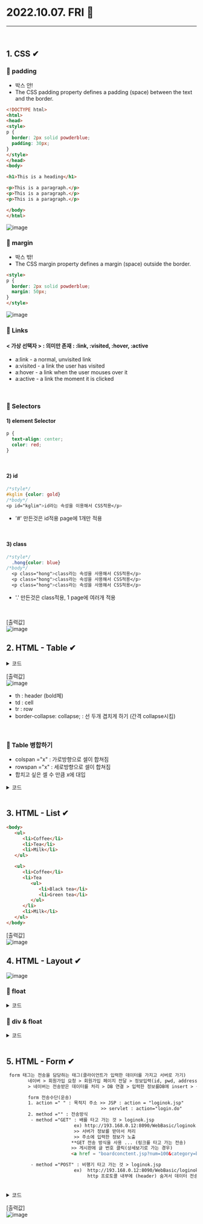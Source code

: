 # 2022.10.07. FRI 📅
----------------
<br>

## 1. CSS ✔
### 🔔 padding
- 박스 안!
- The CSS padding property defines a padding (space) between the text and the border.
```html
<!DOCTYPE html>
<html>
<head>
<style>
p {
  border: 2px solid powderblue;
  padding: 30px;
}
</style>
</head>
<body>

<h1>This is a heading</h1>

<p>This is a paragraph.</p>
<p>This is a paragraph.</p>
<p>This is a paragraph.</p>

</body>
</html>
```
![image](https://user-images.githubusercontent.com/111114507/194440232-64eb23fb-3c50-402d-9d33-26294fa7235b.png)
<br>


### 🔔 margin
- 박스 밖!
- The CSS margin property defines a margin (space) outside the border.
```html
<style>
p {
  border: 2px solid powderblue;
  margin: 50px;
}
</style>
```
![image](https://user-images.githubusercontent.com/111114507/194440357-ffcb0de8-8ad0-4cd1-ba0f-c65da445bfe2.png)
<br>

### 🔔 Links
#### < 가상 선택자 > : 의미만 존재 : :link, :visited, :hover, :active
- a:link - a normal, unvisited link
- a:visited - a link the user has visited
- a:hover - a link when the user mouses over it
- a:active - a link the moment it is clicked
<br>

### 🔔 Selectors
#### 1) element Selector
```css
p {
  text-align: center;
  color: red;
}
```
<br>

#### 2) id
```css
/*style*/
#kglim {color: gold}
/*body*/
<p id="kglim">id라는 속성을 이용해서 CSS적용</p>
```
- '#' 만든것은 id적용 page에 1개만 적용
<br>

#### 3) class
```css
/*style*/
  .hong{color: blue}
/*body*/
  <p class="hong">class라는 속성을 사용해서 CSS적용</p>
  <p class="hong">class라는 속성을 사용해서 CSS적용</p>
  <p class="hong">class라는 속성을 사용해서 CSS적용</p>

```
-  '.' 만든것은 class적용, 1 page에 여러개 적용  
<br>

[출력값]  
![image](https://user-images.githubusercontent.com/111114507/194443695-baeba570-2215-41f1-83de-e995485b5105.png)
<br>

## 2. HTML - Table ✔
<details>
<summary>코드</summary>

```html
<!DOCTYPE html>
<html>

<head>
    <meta charset="EUC-KR">
    <title>Insert title here</title>
    <style type="text/css">
        table {
            border-collapse: collapse;
            width: 70%;
        }

        /* 붕괴하다 */
        th, td {
            border: 1px solid red;
            text-align: center;
            padding: 5px;
        }
        tr:nth-child(even) {/*짝수 */
        background-color: gray;
        }
    </style>

</head>

<body>

    <h2>HTML Table</h2>

    <table>
        <tr>
            <th>Company</th>
            <th>Contact</th>
            <th>Country</th>
        </tr>
        <tr>
            <td>Alfreds Futterkiste</td>
            <td>Maria Anders</td>
            <td>Germany</td>
        </tr>
        <tr>
            <td>Centro comercial Moctezuma</td>
            <td>Francisco Chang</td>
            <td>Mexico</td>
        </tr>
        <tr>
            <td>Ernst Handel</td>
            <td>Roland Mendel</td>
            <td>Austria</td>
        </tr>
        <tr>
            <td>Island Trading</td>
            <td>Helen Bennett</td>
            <td>UK</td>
        </tr>
        <tr>
            <td>Laughing Bacchus Winecellars</td>
            <td>Yoshi Tannamuri</td>
            <td>Canada</td>
        </tr>
        <tr>
            <td>Magazzini Alimentari Riuniti</td>
            <td>Giovanni Rovelli</td>
            <td>Italy</td>
        </tr>
    </table>

</body>

</html>
```

</details>

[출력값]  
![image](https://user-images.githubusercontent.com/111114507/194447953-9326987a-6764-40bd-97bd-ba48c9f4345a.png)
- th : header (bold체)
- td : cell
- tr : row
- border-collapse: collapse; : 선 두개 겹치게 하기 (간격 collapse시킴)
<br>

### 🔔 Table 병합하기
- colspan ="x" : 가로방향으로 셀이 합쳐짐
- rowspan ="x" : 세로방향으로 셀이 합쳐짐
- 합치고 싶은 셀 수 만큼 x에 대입

<details>
<summary>코드</summary>

```html
<!DOCTYPE html>
<html>
<head>
<meta charset="EUC-KR">
<title>테이블 병합하기</title>

    <style type="text/css">
        table {border-collapse: collapse;}
        th, td{border: 1px solid blue;}
    </style>

</head>

<body>
    <h3>일반테이블</h3>
    <table>
            <tr>
                <td>가</td><td>나</td><td>다</td>
            </tr>
            <tr>
                <td>라</td><td>마</td><td>바</td>
            </tr>
            <tr>
                <td>사</td><td>아</td><td>자</td>
            </tr>
    </table>
    <hr>

    <h3>일반테이블2</h3>
    <table style="height: 200x; width: 500px">
            <tr>
                <td>글번호</td><td>제목</td><td>조회수</td>
            </tr>
            <tr>
                <td>1</td><td>방가방가</td><td>102</td>
            </tr>
            <tr>
                <td>2</td><td>안녕</td><td>103</td>
            </tr>

    </table>
    <hr>

    <h3>일반테이블 병합</h3>
   
    <table style="height: 200x; width: 500px">
            <tr>
                <td colspan="2">가, 나</td><td>다</td>
            </tr>
            <tr>
                <td>라</td><td>마</td><td>바</td>
            </tr>
            <tr>
                <td colspan="3">사, 아, 자</td>
            </tr>
    </table>

    <h3>일반테이블 병합2</h3>
    <table style="height: 200x; width: 500px">
            <tr>
                <td colspan="2" rowspan="2">가, 나, 라, 마</td><td>다</td>
            </tr>
            <tr>
                <td>바</td>
            </tr>
            <tr>
                <td>사</td><td>아</td><td>자</td>
            </tr>
    </table>
</body>
</html>
```
</details>
<br>

## 3. HTML - List ✔
```html
<body>
   <ul>
      <li>Coffee</li>
      <li>Tea</li>
      <li>Milk</li>
   </ul>

   <ul>
      <li>Coffee</li>
      <li>Tea
         <ul>
            <li>Black tea</li>
            <li>Green tea</li>
         </ul>
      </li>
      <li>Milk</li>
   </ul>
</body>

```
[출력값]  
![image](https://user-images.githubusercontent.com/111114507/194451875-f5634743-5dba-4e30-9273-61f9a1d1d491.png)
<br>

## 4. HTML - Layout ✔
![image](https://user-images.githubusercontent.com/111114507/194453856-97c5b2ca-f250-4491-bde9-a03054fe1d5f.png)
<br>

### 🔔 float

<details>
<summary>코드</summary>

```html
<!DOCTYPE html>
<html>

<head>
    <meta charset="EUR-KR">
    <title>영역을 정의하는 div와 float</title>
</head>



<body>
    <div style="width: 100px; height:100px; background-color: yellow;"></div>
    <div style="width: 100px; height:100px; background-color: red;"></div>
    <div style="width: 100px; height:100px; background-color: blue;"></div>
    <hr>
    <div style="width: 100px; height:100px; background-color: yellow; float: left"></div>
    <div style="width: 120px; height:100px; background-color: red;"></div>
    <div style="width: 100px; height:100px; background-color: blue;"></div>
    <hr>
    <div style="width: 100px; height:100px; background-color: yellow; float: left"></div>
    <div style="width: 100px; height:100px; background-color: red; float: left"></div>
    <div style="width: 100px; height:220px; background-color: blue;"></div>
    <hr>
    <div style="width: 100px; height:100px; background-color: yellow; float: left"></div>
    <div style="width: 100px; height:100px; background-color: red; float: left"></div>
    <div style="width: 100px; height:100px; background-color: blue; float: left"></div>
    <hr>
    <div style="width: 100px; height:100px; background-color: yellow; float: left"></div>
    <div style="width: 100px; height:100px; background-color: red; float: left"></div>
    <div style="width: 100px; height:100px; background-color: blue; clear:both"></div>
</body>

</html>
```
</details>

### 🔔 div & float
<details>
<summary>코드</summary>

```html
<!DOCTYPE html>
<html>
<head>
   <meta charset="EUC">
   <title>Insert title here</title>
   <style type="text/css">
      #wrap {width: 600px; margin: auto;}
      #header {height: 50px; background: black;}
      #main {margin-top: 10px;}
      #left_main {
         height: 300px; 
         width: 100px; 
         background-color: gray; 
         margin-right: 10px; 
         float: left;
      }
      #right_main{
         height: 300px; 
         width: 490px; 
         background-color: gray; 
         float: left;
      }
      #m {clear: both;}
      #footer{
         height: 50px; 
         margin-top: 10px; 
         background: black;
      }
        #down{
            width: 100%;
            height: 50px;
            background-color: blue;
        }
   </style>
</head>
<body>

   <div id="wrap">
      <div id="header"></div>

      <div id="main">
         <div id="left_main">
         
         </div>
         <div id="right_main">

         </div>
      </div>

      <div id="m"></div>
      
      <div id="footer"></div>

        <div id="down"></div>

   </div>

</body>
</html>

```
</details>
<br>

## 5. HTML - Form ✔
```html
 form 태그는 전송을 담당하는 태그(클라이언트가 입력한 데이터를 가지고 서버로 가기)
        네이버 > 회원가입 요청 > 회원가입 페이지 전달 > 정보입력(id, pwd, address ... ) > 네이버 서버로 전송
        > 네이버는 전송받은 데이터를 처리 > DB 연결 > 입력한 정보를DB에 insert > 성공 > 결과전달

        form 전송수단(운송) 
        1. action =" " : 목적지 주소 >> JSP : action = "loginok.jsp"
                                   >> servlet : action="login.do"
        2. method ="" : 전송방식
         - method ="GET" : 배를 타고 가는 것 > loginok.jsp
                         ex) http://193.168.0.12:8090/WebBasic/loginok.jsp?id=hong&pwd=1004
                         >> 서버가 정보를 받아서 처리
                         >> 주소에 입력한 정보가 노출
                        **GET 전송 방식을 사용 ... (링크를 타고 가는 전송)
                        >> 게시판에 글 번호 클릭(상세보기로 가는 경우)
                        <a href = "boardconctent.jsp?num=100&category=board">100번글</a>

         - method ="POST" : 비행기 타고 가는 것 > loginok.jsp
                         ex)  http://193.168.0.12:8090/WebBasic/loginok.jsp
                              http 프로토콜 내부에 (header) 숨겨서 데이터 전송 (id=hong&pwd=
```
<br>

<details>
<summary>코드</summary>

```html
<!DOCTYPE html>
<html>
<head>
<meta charset="EUC-KR">
<title>Form 태그 안에 구현하는 Input 태그들</title>
</head>
    <body>
        <form action="">
            <fieldset>
                <legend>Text:Passord</legend>
                Text: <input type="text" name="userid" id="userid"><br>
                Password : <input type="password" name="pwd" maxlength="5"><br>
                <hr>
                Text : <input type="text" maxlength="10" value="기본값" size="100px">
                <hr>
                readonly(읽기전용 : 서버로 전송 가능)
                Text: <input type="text" name="userid" id="userid" value="hong" readonly = "readonly"><br>
                disabled(비활성화 : 서버 전송 불가능)
                Text: <input type="text" name="userid" id="userid" value="hong" disabled = "disabled"><br>

            </fieldset>

            <fieldset>
                <legend>체크박스(다중선택)</legend>
                당신의 취미는 <br>
                농구: <input type="checkbox" name="sports_1" value="A" checked=""checked>
                야구 : <input type="checkbox" name="sports_2" value="B">
                축구 : <input type="checkbox" name="sports_3" value="C">
            </fieldset>
            <!--
                get방식
                register.jsp?sports_1=A&sports_2=B&sports_2=C >> 서버로 전송

                String s = request.getParameter("sports_1");
                String s2 = request.getParameter("sports_2");
                String s3 = request.getParameter("sports_3");

                String[] sportsarr = request.getParameterValues("sports")
                sportsarr[0] = "A"
                sportsarr[1] = "B"
                sportsarr[2] = "C"
            -->
        </form>



    </body>
</html>
```
</details>

[출력값]  
![image](https://user-images.githubusercontent.com/111114507/194483577-b248219d-6f03-4213-a234-dd62181ad6d9.png)